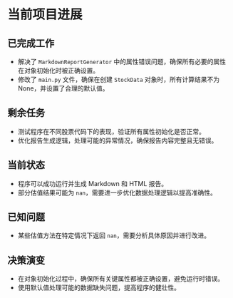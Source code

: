 # 当前项目进展

## 已完成工作
- 解决了 `MarkdownReportGenerator` 中的属性错误问题，确保所有必要的属性在对象初始化时被正确设置。
- 修改了 `main.py` 文件，确保在创建 `StockData` 对象时，所有计算结果不为 None，并设置了合理的默认值。

## 剩余任务
- 测试程序在不同股票代码下的表现，验证所有属性初始化是否正常。
- 优化报告生成逻辑，处理可能的异常情况，确保报告内容完整且无错误。

## 当前状态
- 程序可以成功运行并生成 Markdown 和 HTML 报告。
- 部分估值结果可能为 `nan`，需要进一步优化数据处理逻辑以提高准确性。

## 已知问题
- 某些估值方法在特定情况下返回 `nan`，需要分析具体原因并进行改进。

## 决策演变
- 在对象初始化过程中，确保所有关键属性都被正确设置，避免运行时错误。
- 使用默认值处理可能的数据缺失问题，提高程序的健壮性。
